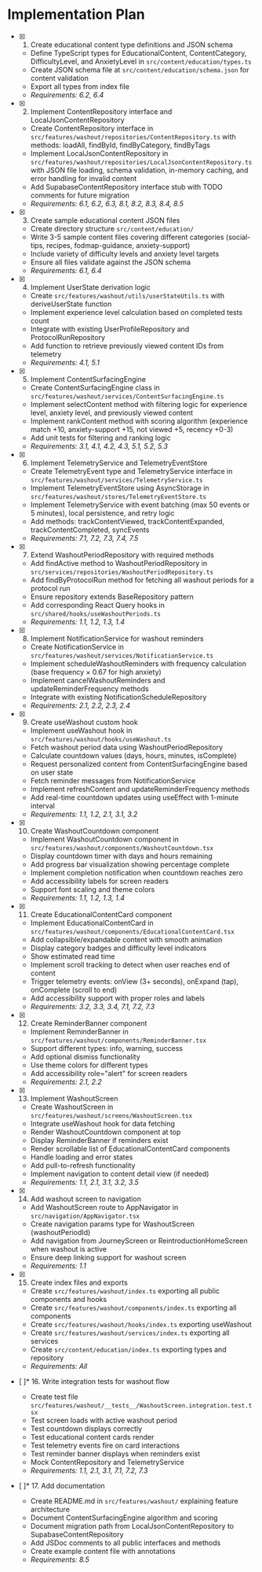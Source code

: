 # Implementation Plan

- [x] 1. Create educational content type definitions and JSON schema
  - Define TypeScript types for EducationalContent, ContentCategory, DifficultyLevel, and AnxietyLevel in `src/content/education/types.ts`
  - Create JSON schema file at `src/content/education/schema.json` for content validation
  - Export all types from index file
  - _Requirements: 6.2, 6.4_

- [x] 2. Implement ContentRepository interface and LocalJsonContentRepository
  - Create ContentRepository interface in `src/features/washout/repositories/ContentRepository.ts` with methods: loadAll, findById, findByCategory, findByTags
  - Implement LocalJsonContentRepository in `src/features/washout/repositories/LocalJsonContentRepository.ts` with JSON file loading, schema validation, in-memory caching, and error handling for invalid content
  - Add SupabaseContentRepository interface stub with TODO comments for future migration
  - _Requirements: 6.1, 6.2, 6.3, 8.1, 8.2, 8.3, 8.4, 8.5_

- [x] 3. Create sample educational content JSON files
  - Create directory structure `src/content/education/`
  - Write 3-5 sample content files covering different categories (social-tips, recipes, fodmap-guidance, anxiety-support)
  - Include variety of difficulty levels and anxiety level targets
  - Ensure all files validate against the JSON schema
  - _Requirements: 6.1, 6.4_

- [x] 4. Implement UserState derivation logic
  - Create `src/features/washout/utils/userStateUtils.ts` with deriveUserState function
  - Implement experience level calculation based on completed tests count
  - Integrate with existing UserProfileRepository and ProtocolRunRepository
  - Add function to retrieve previously viewed content IDs from telemetry
  - _Requirements: 4.1, 5.1_

- [x] 5. Implement ContentSurfacingEngine
  - Create ContentSurfacingEngine class in `src/features/washout/services/ContentSurfacingEngine.ts`
  - Implement selectContent method with filtering logic for experience level, anxiety level, and previously viewed content
  - Implement rankContent method with scoring algorithm (experience match +10, anxiety-support +15, not viewed +5, recency +0-3)
  - Add unit tests for filtering and ranking logic
  - _Requirements: 3.1, 4.1, 4.2, 4.3, 5.1, 5.2, 5.3_

- [x] 6. Implement TelemetryService and TelemetryEventStore
  - Create TelemetryEvent type and TelemetryService interface in `src/features/washout/services/TelemetryService.ts`
  - Implement TelemetryEventStore using AsyncStorage in `src/features/washout/stores/TelemetryEventStore.ts`
  - Implement TelemetryService with event batching (max 50 events or 5 minutes), local persistence, and retry logic
  - Add methods: trackContentViewed, trackContentExpanded, trackContentCompleted, syncEvents
  - _Requirements: 7.1, 7.2, 7.3, 7.4, 7.5_

- [x] 7. Extend WashoutPeriodRepository with required methods
  - Add findActive method to WashoutPeriodRepository in `src/services/repositories/WashoutPeriodRepository.ts`
  - Add findByProtocolRun method for fetching all washout periods for a protocol run
  - Ensure repository extends BaseRepository pattern
  - Add corresponding React Query hooks in `src/shared/hooks/useWashoutPeriods.ts`
  - _Requirements: 1.1, 1.2, 1.3, 1.4_

- [x] 8. Implement NotificationService for washout reminders
  - Create NotificationService in `src/features/washout/services/NotificationService.ts`
  - Implement scheduleWashoutReminders with frequency calculation (base frequency × 0.67 for high anxiety)
  - Implement cancelWashoutReminders and updateReminderFrequency methods
  - Integrate with existing NotificationScheduleRepository
  - _Requirements: 2.1, 2.2, 2.3, 2.4_

- [x] 9. Create useWashout custom hook
  - Implement useWashout hook in `src/features/washout/hooks/useWashout.ts`
  - Fetch washout period data using WashoutPeriodRepository
  - Calculate countdown values (days, hours, minutes, isComplete)
  - Request personalized content from ContentSurfacingEngine based on user state
  - Fetch reminder messages from NotificationService
  - Implement refreshContent and updateReminderFrequency methods
  - Add real-time countdown updates using useEffect with 1-minute interval
  - _Requirements: 1.1, 1.2, 2.1, 3.1, 3.2_

- [x] 10. Create WashoutCountdown component
  - Implement WashoutCountdown component in `src/features/washout/components/WashoutCountdown.tsx`
  - Display countdown timer with days and hours remaining
  - Add progress bar visualization showing percentage complete
  - Implement completion notification when countdown reaches zero
  - Add accessibility labels for screen readers
  - Support font scaling and theme colors
  - _Requirements: 1.1, 1.2, 1.3, 1.4_

- [x] 11. Create EducationalContentCard component
  - Implement EducationalContentCard in `src/features/washout/components/EducationalContentCard.tsx`
  - Add collapsible/expandable content with smooth animation
  - Display category badges and difficulty level indicators
  - Show estimated read time
  - Implement scroll tracking to detect when user reaches end of content
  - Trigger telemetry events: onView (3+ seconds), onExpand (tap), onComplete (scroll to end)
  - Add accessibility support with proper roles and labels
  - _Requirements: 3.2, 3.3, 3.4, 7.1, 7.2, 7.3_

- [x] 12. Create ReminderBanner component
  - Implement ReminderBanner in `src/features/washout/components/ReminderBanner.tsx`
  - Support different types: info, warning, success
  - Add optional dismiss functionality
  - Use theme colors for different types
  - Add accessibility role="alert" for screen readers
  - _Requirements: 2.1, 2.2_

- [x] 13. Implement WashoutScreen
  - Create WashoutScreen in `src/features/washout/screens/WashoutScreen.tsx`
  - Integrate useWashout hook for data fetching
  - Render WashoutCountdown component at top
  - Display ReminderBanner if reminders exist
  - Render scrollable list of EducationalContentCard components
  - Handle loading and error states
  - Add pull-to-refresh functionality
  - Implement navigation to content detail view (if needed)
  - _Requirements: 1.1, 2.1, 3.1, 3.2, 3.5_

- [x] 14. Add washout screen to navigation
  - Add WashoutScreen route to AppNavigator in `src/navigation/AppNavigator.tsx`
  - Create navigation params type for WashoutScreen (washoutPeriodId)
  - Add navigation from JourneyScreen or ReintroductionHomeScreen when washout is active
  - Ensure deep linking support for washout screen
  - _Requirements: 1.1_

- [x] 15. Create index files and exports
  - Create `src/features/washout/index.ts` exporting all public components and hooks
  - Create `src/features/washout/components/index.ts` exporting all components
  - Create `src/features/washout/hooks/index.ts` exporting useWashout
  - Create `src/features/washout/services/index.ts` exporting all services
  - Create `src/content/education/index.ts` exporting types and repository
  - _Requirements: All_

- [ ]\* 16. Write integration tests for washout flow
  - Create test file `src/features/washout/__tests__/WashoutScreen.integration.test.tsx`
  - Test screen loads with active washout period
  - Test countdown displays correctly
  - Test educational content cards render
  - Test telemetry events fire on card interactions
  - Test reminder banner displays when reminders exist
  - Mock ContentRepository and TelemetryService
  - _Requirements: 1.1, 2.1, 3.1, 7.1, 7.2, 7.3_

- [ ]\* 17. Add documentation
  - Create README.md in `src/features/washout/` explaining feature architecture
  - Document ContentSurfacingEngine algorithm and scoring
  - Document migration path from LocalJsonContentRepository to SupabaseContentRepository
  - Add JSDoc comments to all public interfaces and methods
  - Create example content file with annotations
  - _Requirements: 8.5_
